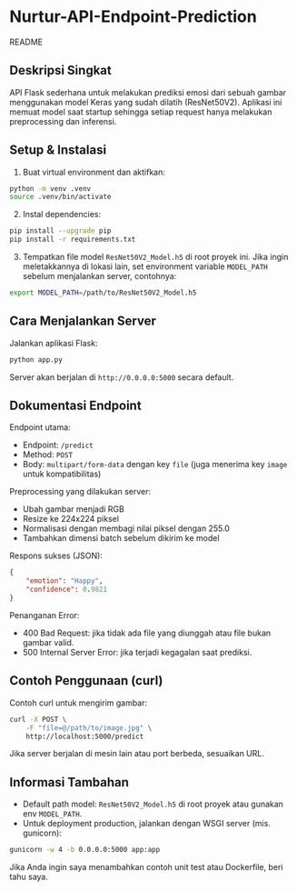 # Nurtur-API-Endpoint-Prediction

README

Deskripsi Singkat
-----------------
API Flask sederhana untuk melakukan prediksi emosi dari sebuah gambar menggunakan model Keras yang sudah dilatih (ResNet50V2). Aplikasi ini memuat model saat startup sehingga setiap request hanya melakukan preprocessing dan inferensi.

Setup & Instalasi
-----------------
1. Buat virtual environment dan aktifkan:

```bash
python -m venv .venv
source .venv/bin/activate
```

2. Instal dependencies:

```bash
pip install --upgrade pip
pip install -r requirements.txt
```

3. Tempatkan file model `ResNet50V2_Model.h5` di root proyek ini. Jika ingin meletakkannya di lokasi lain, set environment variable `MODEL_PATH` sebelum menjalankan server, contohnya:

```bash
export MODEL_PATH=/path/to/ResNet50V2_Model.h5
```

Cara Menjalankan Server
-----------------------
Jalankan aplikasi Flask:

```bash
python app.py
```

Server akan berjalan di `http://0.0.0.0:5000` secara default.

Dokumentasi Endpoint
--------------------
Endpoint utama:

- Endpoint: `/predict`
- Method: `POST`
- Body: `multipart/form-data` dengan key `file` (juga menerima key `image` untuk kompatibilitas)

Preprocessing yang dilakukan server:

- Ubah gambar menjadi RGB
- Resize ke 224x224 piksel
- Normalisasi dengan membagi nilai piksel dengan 255.0
- Tambahkan dimensi batch sebelum dikirim ke model

Respons sukses (JSON):

```json
{
	"emotion": "Happy",
	"confidence": 0.9821
}
```

Penanganan Error:

- 400 Bad Request: jika tidak ada file yang diunggah atau file bukan gambar valid.
- 500 Internal Server Error: jika terjadi kegagalan saat prediksi.

Contoh Penggunaan (curl)
------------------------
Contoh curl untuk mengirim gambar:

```bash
curl -X POST \
	-F "file=@/path/to/image.jpg" \
	http://localhost:5000/predict
```

Jika server berjalan di mesin lain atau port berbeda, sesuaikan URL.

Informasi Tambahan
------------------
- Default path model: `ResNet50V2_Model.h5` di root proyek atau gunakan env `MODEL_PATH`.
- Untuk deployment production, jalankan dengan WSGI server (mis. gunicorn):

```bash
gunicorn -w 4 -b 0.0.0.0:5000 app:app
```

Jika Anda ingin saya menambahkan contoh unit test atau Dockerfile, beri tahu saya.